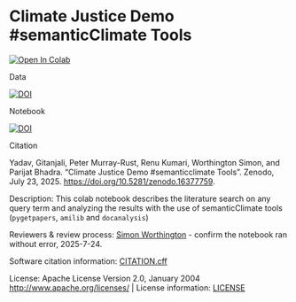 # Climate Justice Demo #semanticClimate Tools

<a href="https://colab.research.google.com/github/semanticClimate/climate-justice-lit-review/blob/main/climate_justice_lit_review.ipynb" target="_parent"><img src="https://colab.research.google.com/assets/colab-badge.svg" alt="Open In Colab"/></a>

Data

[![DOI](https://zenodo.org/badge/DOI/10.5281/zenodo.16386125.svg)](https://doi.org/10.5281/zenodo.16386125)

Notebook

<a href="https://doi.org/10.5281/zenodo.16377759"><img src="https://zenodo.org/badge/DOI/10.5281/zenodo.16377759.svg" alt="DOI"></a>  

Citation

Yadav, Gitanjali, Peter Murray-Rust, Renu Kumari, Worthington Simon, and Parijat Bhadra. “Climate Justice Demo #semanticclimate Tools”. Zenodo, July 23, 2025. https://doi.org/10.5281/zenodo.16377759.

Description: This colab notebook describes the literature search on any query term and analyzing the results with the use of semanticClimate tools (`pygetpapers`, `amilib` and `docanalysis`)

Reviewers & review process: [Simon Worthington](https://github.com/mrchristian) - confirm the notebook ran without error, 2025-7-24.

Software citation information: [CITATION.cff](CITATION.cff)

License: Apache License Version 2.0, January 2004 http://www.apache.org/licenses/ | License information: [LICENSE](LICENSE)
